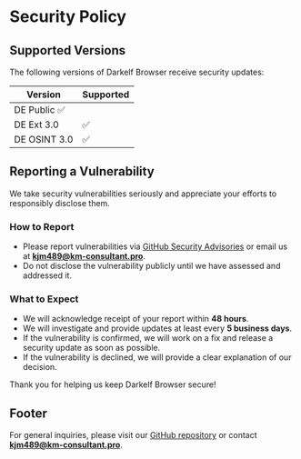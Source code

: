 # Security Policy

## Supported Versions

The following versions of Darkelf Browser receive security updates:

| Version  | Supported |
|-----------------|------------|
| DE Public         ✅
| DE Ext 3.0      | ✅         |
| DE OSINT 3.0    | ✅         |

## Reporting a Vulnerability

We take security vulnerabilities seriously and appreciate your efforts to responsibly disclose them.

### How to Report
- Please report vulnerabilities via [GitHub Security Advisories](https://github.com/YOUR-REPO/security/advisories) or email us at **kjm489@km-consultant.pro**.
- Do not disclose the vulnerability publicly until we have assessed and addressed it.

### What to Expect
- We will acknowledge receipt of your report within **48 hours**.
- We will investigate and provide updates at least every **5 business days**.
- If the vulnerability is confirmed, we will work on a fix and release a security update as soon as possible.
- If the vulnerability is declined, we will provide a clear explanation of our decision.

Thank you for helping us keep Darkelf Browser secure!

## Footer
For general inquiries, please visit our [GitHub repository](https://github.com/YOUR-REPO) or contact **kjm489@km-consultant.pro**.

